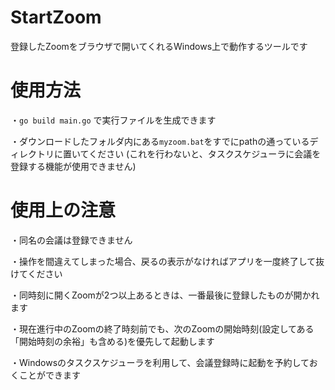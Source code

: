 StartZoom
===
登録したZoomをブラウザで開いてくれるWindows上で動作するツールです

<h1>使用方法</h1>

・`go build main.go` で実行ファイルを生成できます

・ダウンロードしたフォルダ内にある`myzoom.bat`をすでにpathの通っているディレクトリに置いてください
(これを行わないと、タスクスケジューラに会議を登録する機能が使用できません)

<h1>使用上の注意</h1>

・同名の会議は登録できません

・操作を間違えてしまった場合、戻るの表示がなければアプリを一度終了して抜けてください

・同時刻に開くZoomが2つ以上あるときは、一番最後に登録したものが開かれます

・現在進行中のZoomの終了時刻前でも、次のZoomの開始時刻(設定してある「開始時刻の余裕」も含める)を優先して起動します

・Windowsのタスクスケジューラを利用して、会議登録時に起動を予約しておくことができます
